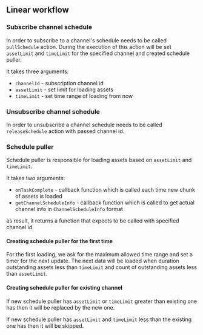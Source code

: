 ## Linear workflow

### Subscribe channel schedule

In order to subscribe to a channel's schedule needs to be called `pullSchedule` action.
During the execution of this action will be set `assetLimit` and `timeLimit` for the specified channel and created schedule puller.

It takes three arguments:

- `channelId` - subscription channel id
- `assetLimit` - set limit for loading assets
- `timeLimit` - set time range of loading from now

### Unsubscribe channel schedule

In order to unsubscribe a channel schedule needs to be called `releaseSchedule` action with passed channel id.

### Schedule puller

Schedule puller is responsible for loading assets based on `assetLimit` and `timeLimit`.

It takes two arguments:

- `onTaskComplete` - callback function which is called each time new chunk of assets is loaded
- `getChannelScheduleInfo` - callback function which is called to get actual channel info in `ChannelScheduleInfo` format

as result, it returns a function that expects to be called with specified channel id.

#### Creating schedule puller for the first time

For the first loading, we ask for the maximum allowed time range and set a timer for the next update.
The next data will be loaded when duration outstanding assets less than `timeLimit` and count of outstanding assets less than `assetLimit`.

#### Creating schedule puller for existing channel

If new schedule puller has `assetLimit` or `timeLimit` greater than existing one has then it will be replaced by the new one.

If new schedule puller has `assetLimit` and `timeLimit` less than the existing one has then it will be skipped.
